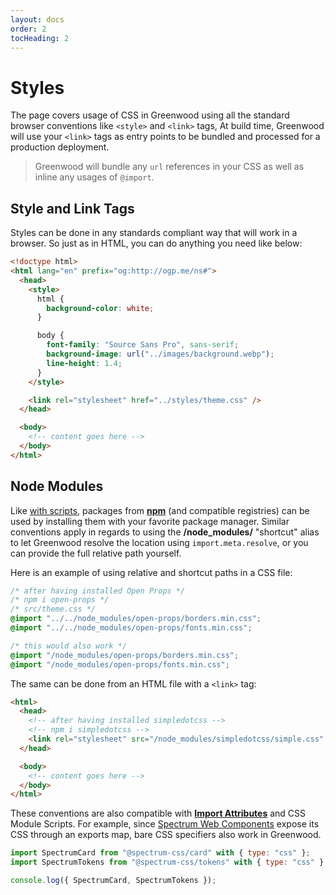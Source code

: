 ```yaml
---
layout: docs
order: 2
tocHeading: 2
---
```


# Styles

The page covers usage of CSS in Greenwood using all the standard browser conventions like `<style>` and `<link>` tags, At build time, Greenwood will use your `<link>` tags as entry points to be bundled and processed for a production deployment.

> Greenwood will bundle any `url` references in your CSS as well as inline any usages of `@import`.

## Style and Link Tags

Styles can be done in any standards compliant way that will work in a browser. So just as in HTML, you can do anything you need like below:

<!-- prettier-ignore-start -->

<app-ctc-block variant="snippet">

  ```html
  <!doctype html>
  <html lang="en" prefix="og:http://ogp.me/ns#">
    <head>
      <style>
        html {
          background-color: white;
        }

        body {
          font-family: "Source Sans Pro", sans-serif;
          background-image: url("../images/background.webp");
          line-height: 1.4;
        }
      </style>

      <link rel="stylesheet" href="../styles/theme.css" />
    </head>

    <body>
      <!-- content goes here -->
    </body>
  </html>
  ```

</app-ctc-block>

<!-- prettier-ignore-end -->

## Node Modules

Like [with scripts](/docs/resources/scripts/#node-modules), packages from [**npm**](https://www.npmjs.com/) (and compatible registries) can be used by installing them with your favorite package manager. Similar conventions apply in regards to using the **/node_modules/** "shortcut" alias to let Greenwood resolve the location using `import.meta.resolve`, or you can provide the full relative path yourself.

Here is an example of using relative and shortcut paths in a CSS file:

<!-- prettier-ignore-start -->

<app-ctc-block variant="snippet">

  ```css
  /* after having installed Open Props */
  /* npm i open-props */
  /* src/theme.css */
  @import "../../node_modules/open-props/borders.min.css";
  @import "../../node_modules/open-props/fonts.min.css";

  /* this would also work */
  @import "/node_modules/open-props/borders.min.css";
  @import "/node_modules/open-props/fonts.min.css";
  ```

</app-ctc-block>

<!-- prettier-ignore-end -->

The same can be done from an HTML file with a `<link>` tag:

<!-- prettier-ignore-start -->

<app-ctc-block variant="snippet">

  ```html
  <html>
    <head>
      <!-- after having installed simpledotcss -->
      <!-- npm i simpledotcss -->
      <link rel="stylesheet" src="/node_modules/simpledotcss/simple.css" />
    </head>

    <body>
      <!-- content goes here -->
    </body>
  </html>
  ```

</app-ctc-block>

<!-- prettier-ignore-end -->

These conventions are also compatible with [**Import Attributes**](/docs/introduction/web-standards/#import-attributes) and CSS Module Scripts. For example, since [Spectrum Web Components](https://opensource.adobe.com/spectrum-web-components/) expose its CSS through an exports map, bare CSS specifiers also work in Greenwood.

```js
import SpectrumCard from "@spectrum-css/card" with { type: "css" };
import SpectrumTokens from "@spectrum-css/tokens" with { type: "css" };

console.log({ SpectrumCard, SpectrumTokens });
```
